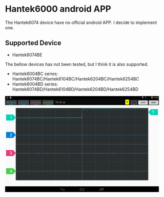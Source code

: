 # Hantek6000 android APP

The Hantek6074 device have no official android APP. I decide to implement one.

## Supported Device

- Hantek6074BE

The bellow devices has not been tested, but I think it is also supported.

- Hantek6004BC series: Hantek6074BC/Hantek6104BC/Hantek6204BC/Hantek6254BC
- Hantek6004BD series: Hantek6074BD/Hantek6104BD/Hantek6204BD/Hantek6254BD



![hantek6000-screenshot](hantek6000-screenshot.png)


